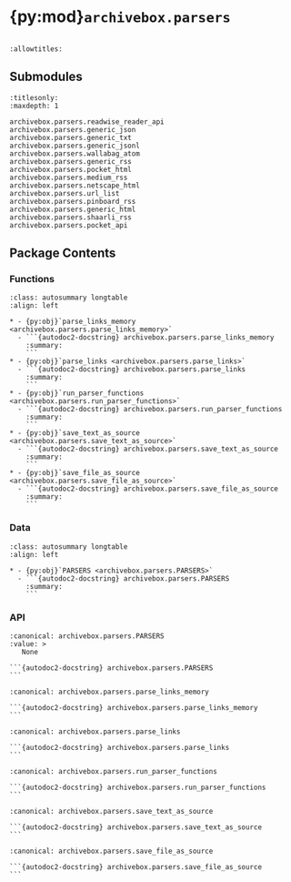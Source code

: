 # {py:mod}`archivebox.parsers`

```{py:module} archivebox.parsers
```

```{autodoc2-docstring} archivebox.parsers
:allowtitles:
```

## Submodules

```{toctree}
:titlesonly:
:maxdepth: 1

archivebox.parsers.readwise_reader_api
archivebox.parsers.generic_json
archivebox.parsers.generic_txt
archivebox.parsers.generic_jsonl
archivebox.parsers.wallabag_atom
archivebox.parsers.generic_rss
archivebox.parsers.pocket_html
archivebox.parsers.medium_rss
archivebox.parsers.netscape_html
archivebox.parsers.url_list
archivebox.parsers.pinboard_rss
archivebox.parsers.generic_html
archivebox.parsers.shaarli_rss
archivebox.parsers.pocket_api
```

## Package Contents

### Functions

````{list-table}
:class: autosummary longtable
:align: left

* - {py:obj}`parse_links_memory <archivebox.parsers.parse_links_memory>`
  - ```{autodoc2-docstring} archivebox.parsers.parse_links_memory
    :summary:
    ```
* - {py:obj}`parse_links <archivebox.parsers.parse_links>`
  - ```{autodoc2-docstring} archivebox.parsers.parse_links
    :summary:
    ```
* - {py:obj}`run_parser_functions <archivebox.parsers.run_parser_functions>`
  - ```{autodoc2-docstring} archivebox.parsers.run_parser_functions
    :summary:
    ```
* - {py:obj}`save_text_as_source <archivebox.parsers.save_text_as_source>`
  - ```{autodoc2-docstring} archivebox.parsers.save_text_as_source
    :summary:
    ```
* - {py:obj}`save_file_as_source <archivebox.parsers.save_file_as_source>`
  - ```{autodoc2-docstring} archivebox.parsers.save_file_as_source
    :summary:
    ```
````

### Data

````{list-table}
:class: autosummary longtable
:align: left

* - {py:obj}`PARSERS <archivebox.parsers.PARSERS>`
  - ```{autodoc2-docstring} archivebox.parsers.PARSERS
    :summary:
    ```
````

### API

````{py:data} PARSERS
:canonical: archivebox.parsers.PARSERS
:value: >
   None

```{autodoc2-docstring} archivebox.parsers.PARSERS
```

````

````{py:function} parse_links_memory(urls: typing.List[str], root_url: typing.Optional[str] = None)
:canonical: archivebox.parsers.parse_links_memory

```{autodoc2-docstring} archivebox.parsers.parse_links_memory
```
````

````{py:function} parse_links(source_file: str, root_url: typing.Optional[str] = None, parser: str = 'auto') -> typing.Tuple[typing.List[archivebox.index.schema.Link], str]
:canonical: archivebox.parsers.parse_links

```{autodoc2-docstring} archivebox.parsers.parse_links
```
````

````{py:function} run_parser_functions(to_parse: typing.IO[str], timer, root_url: typing.Optional[str] = None, parser: str = 'auto') -> typing.Tuple[typing.List[archivebox.index.schema.Link], typing.Optional[str]]
:canonical: archivebox.parsers.run_parser_functions

```{autodoc2-docstring} archivebox.parsers.run_parser_functions
```
````

````{py:function} save_text_as_source(raw_text: str, filename: str = '{ts}-stdin.txt', out_dir: pathlib.Path = DATA_DIR) -> str
:canonical: archivebox.parsers.save_text_as_source

```{autodoc2-docstring} archivebox.parsers.save_text_as_source
```
````

````{py:function} save_file_as_source(path: str, timeout: int = ARCHIVING_CONFIG.TIMEOUT, filename: str = '{ts}-{basename}.txt', out_dir: pathlib.Path = DATA_DIR) -> str
:canonical: archivebox.parsers.save_file_as_source

```{autodoc2-docstring} archivebox.parsers.save_file_as_source
```
````
